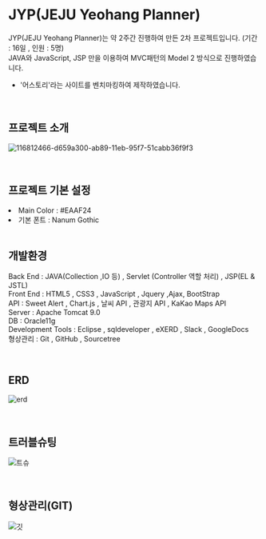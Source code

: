 # JYP(JEJU Yeohang Planner)
JYP(JEJU Yeohang Planner)는 약 2주간 진행하여 만든 2차 프로젝트입니다.  (기간 : 16일 , 인원 : 5명)<br>
JAVA와 JavaScript, JSP 만을 이용하여 MVC패턴의 Model 2 방식으로 진행하였습니다.<br>

<ul><li>'어스토리'라는 사이트를 벤치마킹하여 제작하였습니다.</li></ul>

<br>

## 프로젝트 소개
![116812466-d659a300-ab89-11eb-95f7-51cabb36f9f3](https://user-images.githubusercontent.com/78411713/128956474-0a9c49a7-0b41-435c-ae07-3b28ed4a1237.png)

<br>

## 프로젝트 기본 설정
<li>Main Color : #EAAF24</li>
<li>기본 폰트 : Nanum Gothic </li>

<br>

## 개발환경
Back End : JAVA(Collection ,IO 등) , Servlet (Controller 역할 처리) , JSP(EL & JSTL) <br>
Front End : HTML5 , CSS3 , JavaScript , Jquery ,Ajax, BootStrap <br>
API : Sweet Alert , Chart.js , 날씨 API , 관광지 API , KaKao Maps API <br>
Server : Apache Tomcat 9.0 <br>
DB : Oracle11g <br>
Development Tools : Eclipse , sqldeveloper , eXERD , Slack , GoogleDocs <br>
형상관리 : Git , GitHub , Sourcetree <br>

<br>

## ERD
![erd](https://user-images.githubusercontent.com/78411713/128957414-2eddf3b4-867e-4e45-9fa3-d2a45d90ee8d.JPG)

<br>

## 트러블슈팅
![트슈](https://user-images.githubusercontent.com/78411713/128957516-b56ef8f7-14a3-4686-8673-893632420831.JPG)

<br>

## 형상관리(GIT)
![깃](https://user-images.githubusercontent.com/78411713/128957776-52d1678d-9f9f-44a7-812c-2680cf80020d.JPG)

